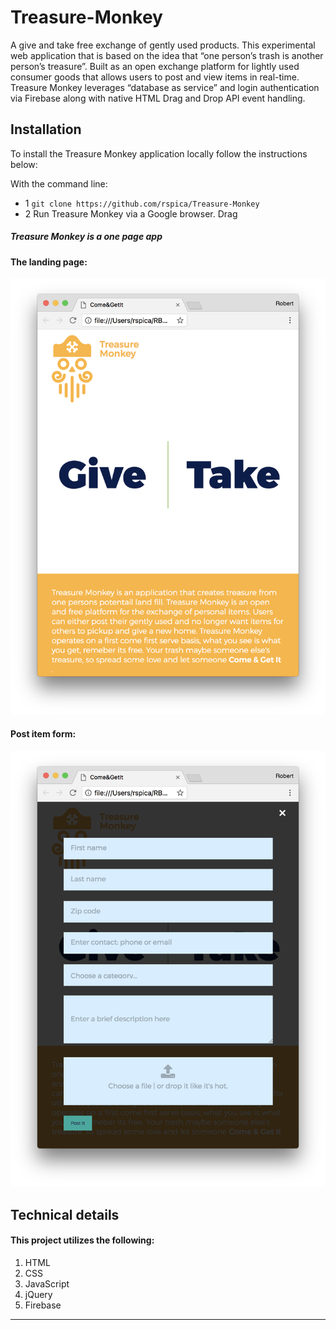 # Treasure-Monkey
A give and take free exchange of gently used products. This experimental web application that is based on the idea that “one person’s trash is another person’s treasure”. Built as an open exchange platform for lightly used consumer goods that allows users to post and view items in real-time. Treasure Monkey leverages “database as service” and login authentication via Firebase along with native HTML Drag and Drop API event handling.

## Installation

To install the Treasure Monkey application locally follow the instructions below:

With the command line:

* 1 `git clone https://github.com/rspica/Treasure-Monkey`
* 2 Run Treasure Monkey via a Google browser. Drag 

##### Treasure Monkey is a one page app

#### The landing page:

<img width="815" alt="Treasure Monkey home page" src="https://github.com/rspica/Treasure-Monkey/blob/master/images/TreasureMonkey-Home.png">


#### Post item form:

<img width="815" alt="Treasure Monkey post-item form" src="https://github.com/rspica/Treasure-Monkey/blob/master/images/TreasureMonkey-form.png">


## Technical details

#### This project utilizes the following:
1. HTML
2. CSS
3. JavaScript
4. jQuery
5. Firebase


---
